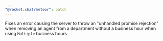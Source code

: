 ```yaml
---
"@rocket.chat/meteor": patch
---
```


Fixes an error causing the server to throw an "unhandled promise rejection" when removing an agent from a department without a business hour when using `Multiple` business hours
